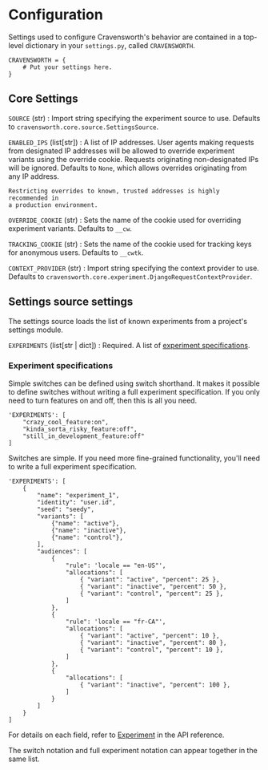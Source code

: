 # Configuration

Settings used to configure Cravensworth's behavior are contained in a top-level
dictionary in your `settings.py`, called `CRAVENSWORTH`.

    CRAVENSWORTH = {
        # Put your settings here.
    }

## Core Settings

<a id="source"></a>
`SOURCE` (str)
:   Import string specifying the experiment source to use. Defaults to
    `cravensworth.core.source.SettingsSource`.

<a id="enabled-ips"></a>
`ENABLED_IPS` (list[str])
:   A list of IP addresses. User agents making requests from designated IP
    addresses will be allowed to override experiment variants using the override
    cookie. Requests originating non-designated IPs will be ignored. Defaults to
    `None`, which allows overrides originating from any IP address.

    Restricting overrides to known, trusted addresses is highly recommended in
    a production environment.

`OVERRIDE_COOKIE` (str)
:   Sets the name of the cookie used for overriding experiment variants.
    Defaults to `__cw`.

`TRACKING_COOKIE` (str)
:   Sets the name of the cookie used for tracking keys for anonymous users.
    Defaults to `__cwtk`.

`CONTEXT_PROVIDER` (str)
:   Import string specifying the context provider to use. Defaults to
    `cravensworth.core.experiment.DjangoRequestContextProvider`.

## Settings source settings

The settings source loads the list of known experiments from a project's
settings module.

`EXPERIMENTS` (list[str | dict])
:   Required. A list of [experiment specifications](#experiment-specifications).

### Experiment specifications

Simple switches can be defined using switch shorthand. It makes it possible to
define switches without writing a full experiment specification. If you only
need to turn features on and off, then this is all you need.

    'EXPERIMENTS': [
        "crazy_cool_feature:on",
        "kinda_sorta_risky_feature:off",
        "still_in_development_feature:off"
    ]

Switches are simple. If you need more fine-grained functionality, you'll need to
write a full experiment specification.

    'EXPERIMENTS': [
        {
            "name": "experiment_1",
            "identity": "user.id",
            "seed": "seedy",
            "variants": [
                {"name": "active"},
                {"name": "inactive"},
                {"name": "control"},
            ],
            "audiences": [
                {
                    "rule": 'locale == "en-US"',
                    "allocations": [
                        { "variant": "active", "percent": 25 },
                        { "variant": "inactive", "percent": 50 },
                        { "variant": "control", "percent": 25 },
                    ]
                },
                {
                    "rule": 'locale == "fr-CA"',
                    "allocations": [
                        { "variant": "active", "percent": 10 },
                        { "variant": "inactive", "percent": 80 },
                        { "variant": "control", "percent": 10 },
                    ]
                },
                {
                    "allocations": [
                        { "variant": "inactive", "percent": 100 },
                    ]
                }
            ]
        }
    ]

For details on each field, refer to
[Experiment](../../api-reference/experiment.md) in the API reference.

The switch notation and full experiment notation can appear together in the same
list.
